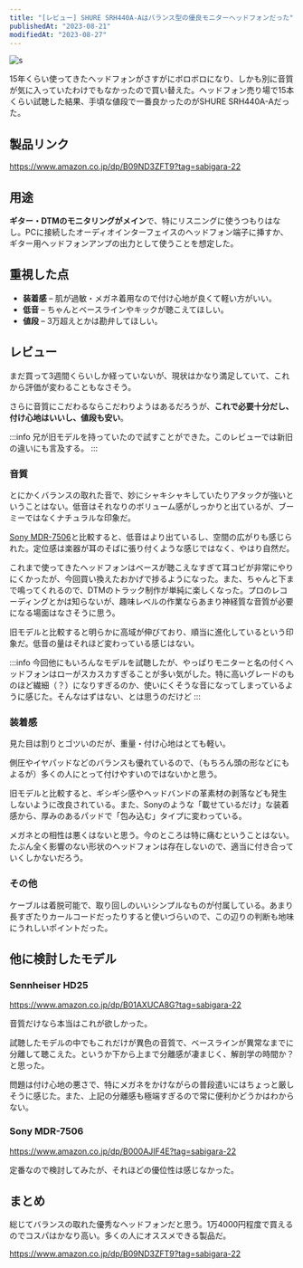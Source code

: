 ```yaml
---
title: "[レビュー] SHURE SRH440A-Aはバランス型の優良モニターヘッドフォンだった"
publishedAt: "2023-08-21"
modifiedAt: "2023-08-27"
---
```


![s](/images/posts/srh440a-a.webp)

15年くらい使ってきたヘッドフォンがさすがにボロボロになり、しかも別に音質が気に入っていたわけでもなかったので買い替えた。ヘッドフォン売り場で15本くらい試聴した結果、手頃な値段で一番良かったのがSHURE SRH440A-Aだった。

## 製品リンク

https://www.amazon.co.jp/dp/B09ND3ZFT9?tag=sabigara-22

## 用途

**ギター・DTMのモニタリングがメイン**で、特にリスニングに使うつもりはなし。PCに接続したオーディオインターフェイスのヘッドフォン端子に挿すか、ギター用ヘッドフォンアンプの出力として使うことを想定した。

## 重視した点

- **装着感** – 肌が過敏・メガネ着用なので付け心地が良くて軽い方がいい。
- **低音** – ちゃんとベースラインやキックが聴こえてほしい。
- **値段** – 3万超えとかは勘弁してほしい。

## レビュー

まだ買って3週間くらいしか経っていないが、現状はかなり満足していて、これから評価が変わることもなさそう。

さらに音質にこだわるならこだわりようはあるだろうが、**これで必要十分だし、付け心地はいいし、値段も安い**。

:::info
兄が旧モデルを持っていたので試すことができた。このレビューでは新旧の違いにも言及する。
:::

### 音質

とにかくバランスの取れた音で、妙にシャキシャキしていたりアタックが強いということはない。低音はそれなりのボリューム感がしっかりと出ているが、ブーミーではなくナチュラルな印象だ。

[Sony MDR-7506](https://www.amazon.co.jp/dp/B000AJIF4E?tag=sabigara-22)と比較すると、低音はより出ているし、空間の広がりも感じられた。定位感は楽器が耳のそばに張り付くような感じではなく、やはり自然だ。

これまで使ってきたヘッドフォンはベースが聴こえなすぎて耳コピが非常にやりにくかったが、今回買い換えたおかげで捗るようになった。また、ちゃんと下まで鳴ってくれるので、DTMのトラック制作が単純に楽しくなった。プロのレコーディングとかは知らないが、趣味レベルの作業ならあまり神経質な音質が必要になる場面はなさそうに思う。

旧モデルと比較すると明らかに高域が伸びており、順当に進化しているという印象だ。低音の量はそれほど変わっている感じはない。

:::info
今回他にもいろんなモデルを試聴したが、やっぱりモニターと名の付くヘッドフォンはローがスカスカすぎることが多い気がした。特に高いグレードのものほど繊細（？）になりすぎるのか、使いにくそうな音になってしまっているように感じた。そんなはずはない、とは思うのだけど
:::

### 装着感

見た目は割りとゴツいのだが、重量・付け心地はとても軽い。

側圧やイヤパッドなどのバランスも優れているので、（もちろん頭の形などにもよるが）多くの人にとって付けやすいのではないかと思う。

旧モデルと比較すると、ギシギシ感やヘッドバンドの革素材の剥落なども発生しないように改良されている。また、Sonyのような「載せているだけ」な装着感から、厚みのあるパッドで「包み込む」タイプに変わっている。

メガネとの相性は悪くはないと思う。今のところは特に痛むということはない。たぶん全く影響のない形状のヘッドフォンは存在しないので、適当に付き合っていくしかないだろう。

### その他

ケーブルは着脱可能で、取り回しのいいシンプルなものが付属している。あまり長すぎたりカールコードだったりすると使いづらいので、この辺りの判断も地味にうれしいポイントだった。

## 他に検討したモデル

### Sennheiser HD25

https://www.amazon.co.jp/dp/B01AXUCA8G?tag=sabigara-22

音質だけなら本当はこれが欲しかった。

試聴したモデルの中でもこれだけが異色の音質で、ベースラインが異常なまでに分離して聴こえた。というか下から上まで分離感が凄まじく、解剖学の時間か？と思った。

問題は付け心地の悪さで、特にメガネをかけながらの普段遣いにはちょっと厳しそうに感じた。また、上記の分離感も極端すぎるので常に便利かどうかはわからない。

### Sony MDR-7506

https://www.amazon.co.jp/dp/B000AJIF4E?tag=sabigara-22

定番なので検討してみたが、それほどの優位性は感じなかった。

## まとめ

総じてバランスの取れた優秀なヘッドフォンだと思う。1万4000円程度で買えるのでコスパはかなり高い。多くの人にオススメできる製品だ。

https://www.amazon.co.jp/dp/B09ND3ZFT9?tag=sabigara-22
